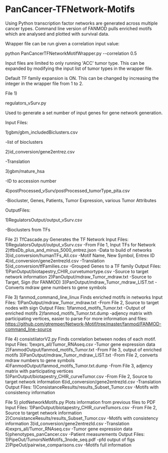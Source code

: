 # PanCancer-TFNetwork-Motifs
Using Python transcription factor networks are generated across multiple cancer types. Command line version of FANMOD pulls enriched motifs which are analysed and plotted with survival data.

Wrapper file can be run given a correlation input value:

python PanCancerTFNetworkMotifWrapper.py --correlation 0.5

Input files are limited to only running 'ACC' tumor type. This can be expanded by modifying the input list of tumor types in the wrapper file.

Default TF family expansion is ON. This can be changed by increasing the integer in the wrapper file from 1 to 2.


File 1)

regulators_vSurv.py

Used to generate a set number of input genes for gene network generation.

Input Files:

1)gbm/gbm_includedBiclusters.csv

-list of bioclusters

2)id_conversion/gene2entrez.csv

-Translation

3)gbm/mature_hsa

-ID to accession number

4)postProcessed_vSurv/postProcessed_tumorType_pita.csv

-Biocluster, Genes, Patients, Tumor Expression, various Tumor Attributes

OutputFiles:

1)RegulatorsOutput/output_vSurv.csv

-Bioclusters from TFs


File 2)
TfCascade.py
Generates the TF Network
Input Files:
1)RegulatorsOutput/output_vSurv.csv
-From File 1, Input TFs for Network
2)tfbsDb_plus_and_minus_5000_entrez.json
-Data to build of networks
3)id_conversion/humanTFs_All.csv
-Motif Name, New Symbol, Entrex ID
4)id_conversion/gene2entrezId.csv
-Translation
5)id_conversion/tfFamilies.csv
-Grouped Genes to a TF family
Output Files:
1)PanOutput/biotapestry_CHIR_curvetumortype.csv
-Source to target network information
2)PanOutput/mdraw_Tumor_mdraw.txt
-Source to Target, Sign (for FANMOD)
3)PanOutput/mdraw_Tumor_mdraw_LIST.txt
-Converts mdraw gene numbers to gene symbols

File 3)
fanmod_command_line_linux
Finds enriched motifs in networks
Input Files:
1)PanOutput/mdraw_Tumor_mdraw.txt
-From File 2, Source to target nodes with sign
Output Files:
1)fanmod_motifs_Tumor.txt
-Output of enriched motifs
2)fanmod_motifs_Tumor.txt.dump
-adjency matrix with participating vertices, easier to parse
For more information and files: https://github.com/gtremper/Network-Motif/tree/master/fanmod/FANMOD-command_line-source

File 4)
consistilatorV2.py
Finds correlation between nodes of each motif.
Input Files:
1)exprs_all/Tumor_RNAseq.csv
-Tumor gene expression data
2)FanmodOutput/fanmod_motifs_Tumor.txt
-From File 3, output of enriched motifs
3)PanOutput/mdraw_Tumor_mdraw_LIST.txt
-From File 2, converts mdraw numbers to gene symbols
4)FanmodOutput/fanmod_motifs_Tumor.txt.dump
-From File 3, adjency matrix with participating vertices
5)PanOutput/biotapestry_CHIR_curveTumor.csv
-From File 2, Source to target network information
6)id_conversion/gene2entrezId.csv
-Translation
Output Files:
1)ConsistanceResults/results_Subset_Tumor.csv
-Motifs with consistency information

File 5)
plotNetworkMotifs.py
Plots information from previous files to PDF
Input Files:
1)PanOutput/biotapestry_CHIR_curveTumors.csv
-From File 2, Source to target network information
2)ConsistanceResults/results_Subset_Tumor.csv
-Motifs with consistency information
3)id_conversion/gene2entrezId.csv
-Translation
4)exprs_all/Tumor_RNAseq.csv
-Tumor gene expression data
5)phenotypes_panCancer.csv
-Patient measurements
Output Files:
1)PipeOut/TumorsNetMotifs_3node_seq.pdf
-pfd output of figs
2)PipeOut/pairwise_comparisons.csv
-Motifs full information
